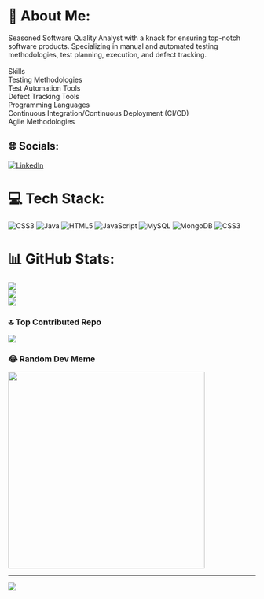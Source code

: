 # 💫 About Me:
Seasoned Software Quality Analyst with a knack for ensuring top-notch software products. Specializing in manual and automated testing methodologies, test planning, execution, and defect tracking.<br><br>Skills<br>Testing Methodologies<br>Test Automation Tools<br>Defect Tracking Tools<br>Programming Languages<br>Continuous Integration/Continuous Deployment (CI/CD)<br>Agile Methodologies


## 🌐 Socials:
[![LinkedIn](https://img.shields.io/badge/LinkedIn-%230077B5.svg?logo=linkedin&logoColor=white)](https://linkedin.com/in/https://www.linkedin.com/in/karthickqa999/) 

# 💻 Tech Stack:
![CSS3](https://img.shields.io/badge/css3-%231572B6.svg?style=for-the-badge&logo=css3&logoColor=white) ![Java](https://img.shields.io/badge/java-%23ED8B00.svg?style=for-the-badge&logo=openjdk&logoColor=white) ![HTML5](https://img.shields.io/badge/html5-%23E34F26.svg?style=for-the-badge&logo=html5&logoColor=white) ![JavaScript](https://img.shields.io/badge/javascript-%23323330.svg?style=for-the-badge&logo=javascript&logoColor=%23F7DF1E) ![MySQL](https://img.shields.io/badge/mysql-4479A1.svg?style=for-the-badge&logo=mysql&logoColor=white) ![MongoDB](https://img.shields.io/badge/MongoDB-%234ea94b.svg?style=for-the-badge&logo=mongodb&logoColor=white) ![CSS3](https://img.shields.io/badge/css3-%231572B6.svg?style=for-the-badge&logo=css3&logoColor=white)
# 📊 GitHub Stats:
![](https://github-readme-stats.vercel.app/api?username=qakarthick&theme=dark&hide_border=false&include_all_commits=false&count_private=false)<br/>
![](https://github-readme-streak-stats.herokuapp.com/?user=qakarthick&theme=dark&hide_border=false)<br/>
![](https://github-readme-stats.vercel.app/api/top-langs/?username=qakarthick&theme=dark&hide_border=false&include_all_commits=false&count_private=false&layout=compact)

### 🔝 Top Contributed Repo
![](https://github-contributor-stats.vercel.app/api?username=qakarthick&limit=5&theme=dark&combine_all_yearly_contributions=true)

### 😂 Random Dev Meme
<img src='https://memer-new.vercel.app/' style="height: 400px;"/>

---
[![](https://visitcount.itsvg.in/api?id=qakarthick&icon=0&color=0)](https://visitcount.itsvg.in)

<!-- Proudly created with GPRM ( https://gprm.itsvg.in ) -->

